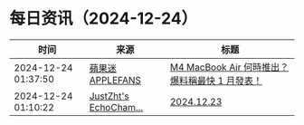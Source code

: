 ﻿# 每日资讯（2024-12-24）

|时间|来源|标题|
|---|---|---|
|2024-12-24 01:37:50|[蘋果迷 APPLEFANS](https://applefans.today/feed/)|[M4 MacBook Air 何時推出？爆料稱最快 1 月發表！](https://applefans.today/2024-12-m4-macbook-air-release-date-rumors/)|
|2024-12-24 01:10:22|[JustZht's EchoCham...](https://www.justzht.com/rss/)|[2024.12.23](https://www.justzht.com/2024-12-23/)|
